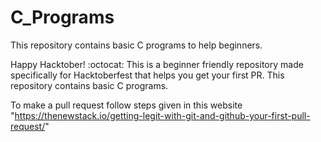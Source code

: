 # C_Programs
This repository contains basic C programs to help beginners.

Happy Hacktober! :octocat: This is a beginner friendly repository made specifically for Hacktoberfest that helps you get your first PR. This repository contains basic C programs. 

To make a pull request follow steps given in this website "https://thenewstack.io/getting-legit-with-git-and-github-your-first-pull-request/"
